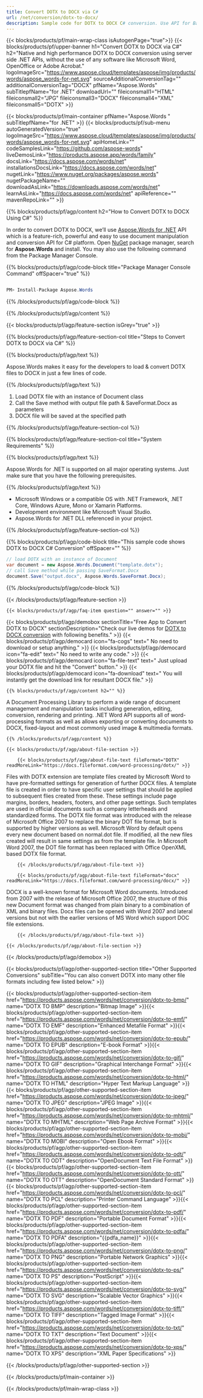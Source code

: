 ```yaml
---
title: Convert DOTX to DOCX via C# 
url: /net/conversion/dotx-to-docx/ 
description: Sample code for DOTX to DOCX C# conversion. Use API for Batch DOTX Files to DOCX conversion within VB.NET, Asp.NET or any .NET based application.
---
```


{{< blocks/products/pf/main-wrap-class isAutogenPage="true">}}
{{< blocks/products/pf/upper-banner h1="Convert DOTX to DOCX via C#" h2="Native and high performance DOTX to DOCX conversion using server side .NET APIs, without the use of any software like Microsoft Word, OpenOffice or Adobe Acrobat." logoImageSrc="https://www.aspose.cloud/templates/aspose/img/products/words/aspose_words-for-net.svg" sourceAdditionalConversionTag="" additionalConversionTag="DOCX" pfName="Aspose.Words" subTitlepfName="for .NET" downloadUrl="" fileiconsmall1="HTML" fileiconsmall2="JPG" fileiconsmall3="DOCX" fileiconsmall4="XML" fileiconsmall5="DOTX" >}}

{{< blocks/products/pf/main-container pfName="Aspose.Words " subTitlepfName="for .NET" >}}
{{< blocks/products/pf/sub-menu autoGeneratedVersion="true" logoImageSrc="https://www.aspose.cloud/templates/aspose/img/products/words/aspose_words-for-net.svg" apiHomeLink="" codeSamplesLink="https://github.com/aspose-words" liveDemosLink="https://products.aspose.app/words/family" docsLink="https://docs.aspose.com/words/net" installationsDocsLink="https://docs.aspose.com/words/net" nugetLink="https://www.nuget.org/packages/aspose.words" nugetPackageName="" downloadAsLink="https://downloads.aspose.com/words/net" learnAsLink="https://docs.aspose.com/words/net" apiReference="" mavenRepoLink="" >}}

{{% blocks/products/pf/agp/content h2="How to Convert DOTX to DOCX Using C#" %}}

 In order to convert DOTX to DOCX, we’ll use
 [Aspose.Words for .NET](https://products.aspose.com/words/net) 
 API which is a feature-rich, powerful and easy to use document manipulation and conversion API for C# platform. Open
 [NuGet](https://www.nuget.org/packages/aspose.words) 
 package manager, search for
 **Aspose.Words** 
 and install. You may also use the following command from the Package Manager Console.

{{% blocks/products/pf/agp/code-block title="Package Manager Console Command" offSpacer="true" %}}

```cs

PM> Install-Package Aspose.Words

```

{{% /blocks/products/pf/agp/code-block %}}

{{% /blocks/products/pf/agp/content %}}

{{< blocks/products/pf/agp/feature-section isGrey="true" >}}

{{% blocks/products/pf/agp/feature-section-col title="Steps to Convert DOTX to DOCX via C#" %}}

{{% blocks/products/pf/agp/text %}}

 Aspose.Words makes it easy for the developers to load & convert DOTX files to DOCX in just a few lines of code.

{{% /blocks/products/pf/agp/text %}}

1.  Load DOTX file with an instance of Document class
1.  Call the Save method with output file path & SaveFormat.Docx as parameters
1.  DOCX file will be saved at the specified path

{{% /blocks/products/pf/agp/feature-section-col %}}

{{% blocks/products/pf/agp/feature-section-col title="System Requirements" %}}

{{% blocks/products/pf/agp/text %}}

 Aspose.Words for .NET is supported on all major operating systems. Just make sure that you have the following prerequisites.

{{% /blocks/products/pf/agp/text %}}

-  Microsoft Windows or a compatible OS with .NET Framework, .NET Core, Windows Azure, Mono or Xamarin Platforms.
-  Development environment like Microsoft Visual Studio.
-  Aspose.Words for .NET DLL referenced in your project.

{{% /blocks/products/pf/agp/feature-section-col %}}

{{% blocks/products/pf/agp/code-block title="This sample code shows DOTX to DOCX C# Conversion" offSpacer="" %}}

```cs
// load DOTX with an instance of Document
var document = new Aspose.Words.Document("template.dotx");
// call Save method while passing SaveFormat.Docx
document.Save("output.docx", Aspose.Words.SaveFormat.Docx); 

```

{{% /blocks/products/pf/agp/code-block %}}

{{< /blocks/products/pf/agp/feature-section >}}

    {{< blocks/products/pf/agp/faq-item question="" answer="" >}}
 

<!-- aboutfile Starts -->

{{< blocks/products/pf/agp/demobox sectionTitle="Free App to Convert DOTX to DOCX" sectionDescription="Check our live demos for [DOTX to DOCX conversion](https://products.aspose.app/words/conversion/dotx-to-docx) with following benefits." >}}
        {{< blocks/products/pf/agp/democard icon="fa-cogs" text=" No need to download or setup anything." >}}
        {{< blocks/products/pf/agp/democard icon="fa-edit" text=" No need to write any code." >}}
        {{< blocks/products/pf/agp/democard icon="fa-file-text" text=" Just upload your DOTX file and hit the \"Convert\" button." >}}
        {{< blocks/products/pf/agp/democard icon="fa-download" text=" You will instantly get the download link for resultant DOCX file." >}}

    {{% blocks/products/pf/agp/content h2="" %}}

 A Document Processing Library to perform a wide range of document management and manipulation tasks including generation, editing, conversion, rendering and printing. .NET Word API supports all of word-processing formats as well as allows exporting or converting documents to DOCX, fixed-layout and most commonly used image & multimedia formats.

    {{% /blocks/products/pf/agp/content %}}

    {{< blocks/products/pf/agp/about-file-section >}}

        {{< blocks/products/pf/agp/about-file-text fileFormat="DOTX" readMoreLink="https://docs.fileformat.com/word-processing/dotx/" >}}
Files with DOTX extension are template files created by Microsoft Word to have pre-formatted settings for generation of further DOCX files. A template file is created in order to have specific user settings that should be applied to subsequent flies created from these. These settings include page margins, borders, headers, footers, and other page settings. Such templates are used in official documents such as company letterheads and standardized forms. The DOTX file format was introduced with the release of Microsoft Office 2007 to replace the binary DOT file format, but is supported by higher versions as well. Microsoft Word by default opens every new document based on normal.dot file. If modified, all the new files created will result in same settings as from the template file. In Microsoft Word 2007, the DOT file format has been replaced with Office OpenXML based DOTX file format.

        {{< /blocks/products/pf/agp/about-file-text >}}

        {{< blocks/products/pf/agp/about-file-text fileFormat="docx" readMoreLink="https://docs.fileformat.com/word-processing/docx/" >}}
DOCX is a well-known format for Microsoft Word documents. Introduced from 2007 with the release of Microsoft Office 2007, the structure of this new Document format was changed from plain binary to a combination of XML and binary files. Docx files can be opened with Word 2007 and lateral versions but not with the earlier versions of MS Word which support DOC file extensions.

        {{< /blocks/products/pf/agp/about-file-text >}}

    {{< /blocks/products/pf/agp/about-file-section >}}

{{< /blocks/products/pf/agp/demobox >}}

<!-- aboutfile Ends -->

{{< blocks/products/pf/agp/other-supported-section title="Other Supported Conversions" subTitle="You can also convert DOTX into many other file formats including few listed below." >}}

{{< blocks/products/pf/agp/other-supported-section-item href="https://products.aspose.com/words/net/conversion/dotx-to-bmp/" name="DOTX TO BMP" description="Bitmap Image" >}}{{< blocks/products/pf/agp/other-supported-section-item href="https://products.aspose.com/words/net/conversion/dotx-to-emf/" name="DOTX TO EMF" description="Enhanced Metafile Format" >}}{{< blocks/products/pf/agp/other-supported-section-item href="https://products.aspose.com/words/net/conversion/dotx-to-epub/" name="DOTX TO EPUB" description="E-book Format" >}}{{< blocks/products/pf/agp/other-supported-section-item href="https://products.aspose.com/words/net/conversion/dotx-to-gif/" name="DOTX TO GIF" description="Graphical Interchange Format" >}}{{< blocks/products/pf/agp/other-supported-section-item href="https://products.aspose.com/words/net/conversion/dotx-to-html/" name="DOTX TO HTML" description="Hyper Text Markup Language" >}}{{< blocks/products/pf/agp/other-supported-section-item href="https://products.aspose.com/words/net/conversion/dotx-to-jpeg/" name="DOTX TO JPEG" description="JPEG Image" >}}{{< blocks/products/pf/agp/other-supported-section-item href="https://products.aspose.com/words/net/conversion/dotx-to-mhtml/" name="DOTX TO MHTML" description="Web Page Archive Format" >}}{{< blocks/products/pf/agp/other-supported-section-item href="https://products.aspose.com/words/net/conversion/dotx-to-mobi/" name="DOTX TO MOBI" description="Open Ebook Format" >}}{{< blocks/products/pf/agp/other-supported-section-item href="https://products.aspose.com/words/net/conversion/dotx-to-odt/" name="DOTX TO ODT" description="OpenDocument Text File Format" >}}{{< blocks/products/pf/agp/other-supported-section-item href="https://products.aspose.com/words/net/conversion/dotx-to-ott/" name="DOTX TO OTT" description="OpenDocument Standard Format" >}}{{< blocks/products/pf/agp/other-supported-section-item href="https://products.aspose.com/words/net/conversion/dotx-to-pcl/" name="DOTX TO PCL" description="Printer Command Language" >}}{{< blocks/products/pf/agp/other-supported-section-item href="https://products.aspose.com/words/net/conversion/dotx-to-pdf/" name="DOTX TO PDF" description="Portable Document Format" >}}{{< blocks/products/pf/agp/other-supported-section-item href="https://products.aspose.com/words/net/conversion/dotx-to-pdfa/" name="DOTX TO PDFA" description="{{pdfa_name}}" >}}{{< blocks/products/pf/agp/other-supported-section-item href="https://products.aspose.com/words/net/conversion/dotx-to-png/" name="DOTX TO PNG" description="Portable Network Graphics" >}}{{< blocks/products/pf/agp/other-supported-section-item href="https://products.aspose.com/words/net/conversion/dotx-to-ps/" name="DOTX TO PS" description="PostScript" >}}{{< blocks/products/pf/agp/other-supported-section-item href="https://products.aspose.com/words/net/conversion/dotx-to-svg/" name="DOTX TO SVG" description="Scalable Vector Graphics" >}}{{< blocks/products/pf/agp/other-supported-section-item href="https://products.aspose.com/words/net/conversion/dotx-to-tiff/" name="DOTX TO TIFF" description="Tagged Image Format" >}}{{< blocks/products/pf/agp/other-supported-section-item href="https://products.aspose.com/words/net/conversion/dotx-to-txt/" name="DOTX TO TXT" description="Text Document" >}}{{< blocks/products/pf/agp/other-supported-section-item href="https://products.aspose.com/words/net/conversion/dotx-to-xps/" name="DOTX TO XPS" description="XML Paper Specifications" >}}


{{< /blocks/products/pf/agp/other-supported-section >}}

{{< /blocks/products/pf/main-container >}}
    
{{< /blocks/products/pf/main-wrap-class >}}